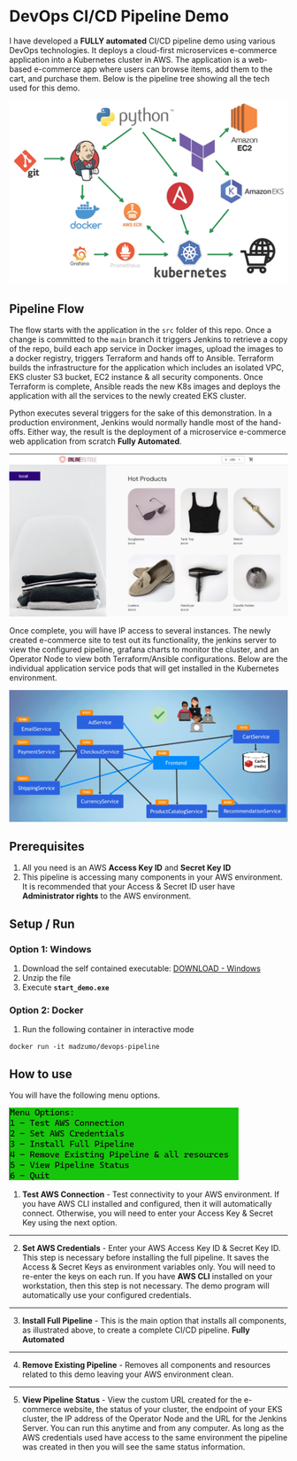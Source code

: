 # DevOps CI/CD Pipeline Demo

I have developed a **FULLY automated** CI/CD pipeline demo using various DevOps technologies. 
It deploys a cloud-first microservices e-commerce application into a Kubernetes cluster in AWS.
The application is a web-based e-commerce app where users can 
browse items, add them to the cart, and purchase them.
Below is the pipeline tree showing all the tech used for this demo.

![pipeline tree](media/pipeline2.jpg)

## Pipeline Flow

The flow starts with the application in the `src` folder of this repo.
Once a change is committed to the `main` branch it
triggers Jenkins to retrieve a copy of the repo,
build each app service in Docker images, upload the images to a docker 
registry, triggers Terraform and hands off to Ansible.
Terraform builds the infrastructure for the application which includes an isolated VPC, EKS cluster 
S3 bucket, EC2 instance & all security components.
Once Terraform is complete, Ansible reads the
new K8s images and deploys the application with all the services to the newly created EKS cluster. 

Python executes several triggers for the sake of this demonstration.
In a production environment, Jenkins would normally handle most of the hand-offs.
Either way, the result is the deployment of a microservice e-commerce web application from scratch **Fully Automated**. 

![website](media/site2.png)

Once complete, you will have IP access to several instances. The newly created e-commerce site to test out its functionality,
the jenkins server to view the configured pipeline, grafana charts to monitor the cluster, 
and an Operator Node to view both Terraform/Ansible configurations.
Below are the individual application service pods that will get 
installed in the Kubernetes environment. 

![services](media/microsevice2.png)

## Prerequisites

1. All you need is an AWS **Access Key ID** and **Secret Key ID** 
2. This pipeline is accessing many components in your AWS environment. It is recommended that your Access & Secret ID user have **Administrator rights** to the AWS environment.

## Setup / Run

### Option 1: Windows

1. Download the self contained executable:
    [DOWNLOAD - Windows](https://github.com/madzumo/devOps-pipeline/releases/download/2.0/madzumo_devops.zip)
2. Unzip the file 
3. Execute **`start_demo.exe`**

### Option 2: Docker

1. Run the following container in interactive mode
```shell
docker run -it madzumo/devops-pipeline
```

## How to use

You will have the following menu options.

![menu_options](media/menu2.png)

1. **Test AWS Connection** - Test connectivity to your AWS environment.
  If you have AWS CLI installed and configured, then 
    it will automatically connect.
  Otherwise, you will need to enter your Access Key & Secret Key using the next option.
---
2. **Set AWS Credentials** - Enter your AWS Access Key ID & Secret Key ID.
   This step is necessary before installing the full pipeline.
   It saves the Access & Secret Keys as environment variables only.
   You will need to re-enter the keys on each run.
  If you have **AWS CLI** installed on your workstation, then this step is not necessary.
   The demo program will automatically use your configured credentials.
---
3. **Install Full Pipeline** - This is the main option that installs all components, as illustrated above, to create a complete CI/CD pipeline. **Fully Automated**
---
4. **Remove Existing Pipeline** - Removes all components and resources related to this demo leaving your AWS environment clean.
---
5. **View Pipeline Status** -
  View the custom URL created for the e-commerce website, the status of your cluster,
  the endpoint of your EKS cluster, the IP address of the Operator Node and the URL for the Jenkins Server.
  You can run this anytime and from any computer.
  As long
  as the AWS credentials used have access to the same environment the pipeline was created in then you will see the same status information.


